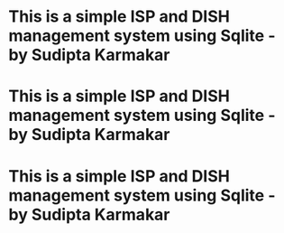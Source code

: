 # This is a simple ISP and DISH management system using Sqlite - by Sudipta Karmakar
# This is a simple ISP and DISH management system using Sqlite - by Sudipta Karmakar
# This is a simple ISP and DISH management system using Sqlite - by Sudipta Karmakar
